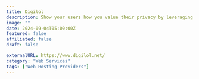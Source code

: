```yaml
---
title: Digilol
description: Show your users how you value their privacy by leveraging Tor Project and I2P while resisting surveillance and censorship.
image: ""
date: 2024-09-04T05:00:00Z
featured: false
affiliated: false
draft: false

externalURL: https://www.digilol.net/
category: "Web Services"
tags: ["Web Hosting Providers"]
---
```

